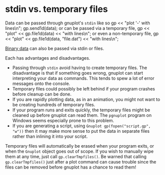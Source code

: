 # stdin vs. temporary files

Data can be passed through gnuplot's `stdin` like so
	gp << "plot '-' with lines\n";
	gp.send1d(data);
or can be passed via a temporary file,
	gp << "plot" << gp.file1d(data) << "with lines\n";
or even a non-temporary file,
	gp << "plot" << gp.file1d(data, "file.dat") << "with lines\n";

[Binary data](BinaryData) can also be passed via stdin or files.

Each has advantages and disadvantages.

* Passing through `stdin` avoid having to create temporary files.  The disadvantage is that if something goes wrong, gnuplot can start interpreting your data as commands.  This tends to spew a lot of error messages onto the console.
* Temporary files could possibly be left behind if your program crashes before cleanup can be done.
* If you are rapidly plotting data, as in an animation, you might not want to be creating hundreds of temporary files.
* If your program runs and exits quickly, the temporary files might be cleaned up before gnuplot can read them.  The `pgnuplot` program on Windows seems especially prone to this problem.
* If you are generating a script, using `Gnuplot gp(fopen("script.gp", "w"))` then it may make more sense to put the data in separate files rather than inlining it into your script.

Temporary files will automatically be erased when your program exits, or when the `Gnuplot` object goes out of scope.  If you wish to manually wipe them at any time, just call `gp.clearTmpfiles()`.  Be warned that calling `gp.clearTmpfiles()` just after a plot command can cause trouble since the files can be removed before gnuplot has a chance to read them!
